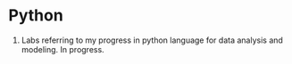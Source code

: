 # Python

1. Labs referring to my progress in python language for data analysis and modeling. In progress. 
